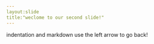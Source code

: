 ```yaml
---
layout:slide
title:"weclome to our second slide!"
---
```

indentation and markdown
use the left arrow to go back!
